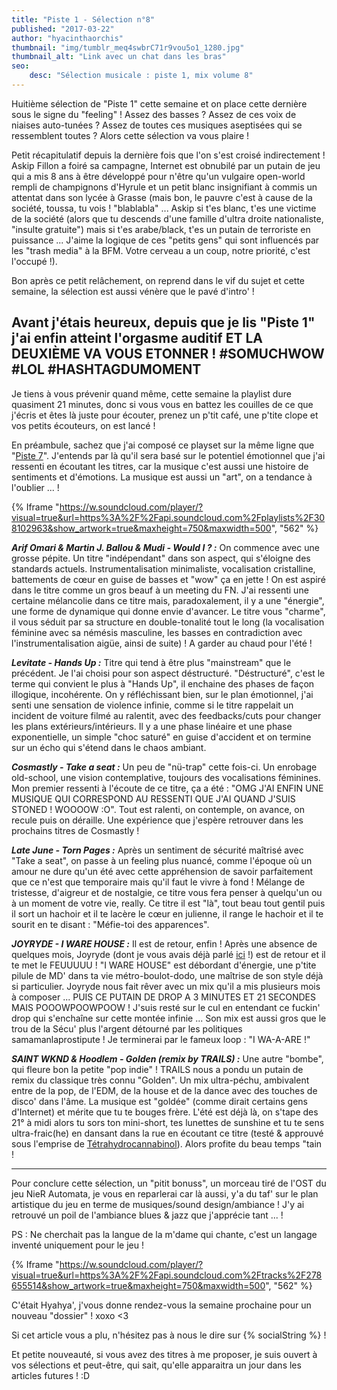 ```yaml
---
title: "Piste 1 - Sélection n°8"
published: "2017-03-22"
author: "hyacinthaorchis"
thumbnail: "img/tumblr_meq4swbrC71r9vou5o1_1280.jpg"
thumbnail_alt: "Link avec un chat dans les bras"
seo:
    desc: "Sélection musicale : piste 1, mix volume 8"
---
```


Huitième sélection de "Piste 1" cette semaine et on place cette dernière sous le signe du "feeling" ! Assez des basses ? Assez de ces voix de niaises auto-tunées ? Assez de toutes ces musiques aseptisées qui se ressemblent toutes ? Alors cette sélection va vous plaire !

Petit récapitulatif depuis la dernière fois que l'on s'est croisé indirectement ! Askip Fillon a foiré sa campagne, Internet est obnubilé par un putain de jeu qui a mis 8 ans à être développé pour n'être qu'un vulgaire open-world rempli de champignons d'Hyrule et un petit blanc insignifiant à commis un attentat dans son lycée à Grasse (mais bon, le pauvre c'est à cause de la société, toussa, tu vois ! "blablabla" ... Askip si t'es blanc, t'es une victime de la société (alors que tu descends d'une famille d'ultra droite nationaliste, "insulte gratuite") mais si t'es arabe/black, t'es un putain de terroriste en puissance ... J'aime la logique de ces "petits gens" qui sont influencés par les "trash media" à la BFM. Votre cerveau a un coup, notre priorité, c'est l'occupé !).

Bon après ce petit relâchement, on reprend dans le vif du sujet et cette semaine, la sélection est aussi vénère que le pavé d'intro' !

## Avant j'étais heureux, depuis que je lis "Piste 1" j'ai enfin atteint l'orgasme auditif ET LA DEUXIÈME VA VOUS ETONNER ! #SOMUCHWOW #LOL #HASHTAGDUMOMENT

Je tiens à vous prévenir quand même, cette semaine la playlist dure quasiment 21 minutes, donc si vous vous en battez les couilles de ce que j'écris et êtes là juste pour écouter, prenez un p'tit café, une p'tite clope et vos petits écouteurs, on est lancé !

En préambule, sachez que j'ai composé ce playset sur la même ligne que "[Piste 7](/piste-1-selection-7/)". J'entends par là qu'il sera basé sur le potentiel émotionnel que j'ai ressenti en écoutant les titres, car la musique c'est aussi une histoire de sentiments et d'émotions. La musique est aussi un "art", on a tendance à l'oublier ... !

{% Iframe "https://w.soundcloud.com/player/?visual=true&url=https%3A%2F%2Fapi.soundcloud.com%2Fplaylists%2F308102963&show_artwork=true&maxheight=750&maxwidth=500", "562" %}

**_Arif Omari & Martin J. Ballou & Mudi - Would I ? :_** On commence avec une grosse pépite. Un titre "indépendant" dans son aspect, qui s'éloigne des standards actuels. Instrumentalisation minimaliste, vocalisation cristalline, battements de cœur en guise de basses et "wow" ça en jette ! On est aspiré dans le titre comme un gros beauf à un meeting du FN. J'ai ressenti une certaine mélancolie dans ce titre mais, paradoxalement, il y a une "énergie", une forme de dynamique qui donne envie d'avancer. Le titre vous "charme", il vous séduit par sa structure en double-tonalité tout le long (la vocalisation féminine avec sa némésis masculine, les basses en contradiction avec l'instrumentalisation aigüe, ainsi de suite) ! A garder au chaud pour l'été !

**_Levitate - Hands Up :_** Titre qui tend à être plus "mainstream" que le précédent. Je l'ai choisi pour son aspect déstructuré. "Déstructuré", c'est le terme qui convient le plus à "Hands Up", il enchaine des phases de façon illogique, incohérente. On y réfléchissant bien, sur le plan émotionnel, j'ai senti une sensation de violence infinie, comme si le titre rappelait un incident de voiture filmé au ralentit, avec des feedbacks/cuts pour changer les plans extérieurs/intérieurs. Il y a une phase linéaire et une phase exponentielle, un simple "choc saturé" en guise d'accident et on termine sur un écho qui s'étend dans le chaos ambiant.

_**Cosmastly - Take a seat :**_ Un peu de "nü-trap" cette fois-ci. Un enrobage old-school, une vision contemplative, toujours des vocalisations féminines. Mon premier ressenti à l'écoute de ce titre, ça a été : "OMG J'AI ENFIN UNE MUSIQUE QUI CORRESPOND AU RESSENTI QUE J'AI QUAND J'SUIS STONED ! WOOOOW :O". Tout est ralenti, on contemple, on avance, on recule puis on déraille. Une expérience que j'espère retrouver dans les prochains titres de Cosmastly !

_**Late June - Torn Pages :**_ Après un sentiment de sécurité maîtrisé avec "Take a seat", on passe à un feeling plus nuancé, comme l'époque où un amour ne dure qu'un été avec cette appréhension de savoir parfaitement que ce n'est que temporaire mais qu'il faut le vivre à fond ! Mélange de tristesse, d'aigreur et de nostalgie, ce titre vous fera penser à quelqu'un ou à un moment de votre vie, really. Ce titre il est "là", tout beau tout gentil puis il sort un hachoir et il te lacère le cœur en julienne, il range le hachoir et il te sourit en te disant : "Méfie-toi des apparences".

_**JOYRYDE - I WARE HOUSE :**_ Il est de retour, enfin ! Après une absence de quelques mois, Joyryde (dont je vous avais déjà parlé [ici](/joyryde/) !) est de retour et il te met le FEUUUUU ! "I WARE HOUSE" est débordant d'énergie, une p'tite pilule de MD' dans ta vie métro-boulot-dodo, une maîtrise de son style déjà si particulier. Joyryde nous fait rêver avec un mix qu'il a mis plusieurs mois à composer ... PUIS CE PUTAIN DE DROP A 3 MINUTES ET 21 SECONDES MAIS POOOWPOOWPOOW ! J'suis resté sur le cul en entendant ce fuckin' drop qui s'enchaîne sur cette montée infinie ... Son mix est aussi gros que le trou de la Sécu' plus l'argent détourné par les politiques samamanlaprostipute ! Je terminerai par le fameux loop : "I WA-A-ARE !"

_**SAINT WKND & Hoodlem - Golden (remix by TRAILS) :**_ Une autre "bombe", qui fleure bon la petite "pop indie" ! TRAILS nous a pondu un putain de remix du classique très connu "Golden". Un mix ultra-péchu, ambivalent entre de la pop, de l'EDM, de la house et de la dance avec des touches de disco' dans l'âme. La musique est "goldée" (comme dirait certains gens d'Internet) et mérite que tu te bouges frère. L'été est déjà là, on s'tape des 21° à midi alors tu sors ton mini-short, tes lunettes de sunshine et tu te sens ultra-fraic(he) en dansant dans la rue en écoutant ce titre (testé & approuvé sous l'emprise de [Tétrahydrocannabinol](https://fr.wikipedia.org/wiki/T%C3%A9trahydrocannabinol)). Alors profite du beau temps "tain !

* * *

Pour conclure cette sélection, un "pitit bonuss", un morceau tiré de l'OST du jeu NieR Automata, je vous en reparlerai car là aussi, y'a du taf' sur le plan artistique du jeu en terme de musiques/sound design/ambiance ! J'y ai retrouvé un poil de l'ambiance blues & jazz que j'apprécie tant ... !

PS : Ne cherchait pas la langue de la m'dame qui chante, c'est un langage inventé uniquement pour le jeu !

{% Iframe "https://w.soundcloud.com/player/?visual=true&url=https%3A%2F%2Fapi.soundcloud.com%2Ftracks%2F278655514&show_artwork=true&maxheight=750&maxwidth=500", "562" %}

C'était Hyahya', j'vous donne rendez-vous la semaine prochaine pour un nouveau "dossier" ! xoxo <3

Si cet article vous a plu, n'hésitez pas à nous le dire sur {% socialString %} !

Et petite nouveauté, si vous avez des titres à me proposer, je suis ouvert à vos sélections et peut-être, qui sait, qu'elle apparaitra un jour dans les articles futures ! :D
